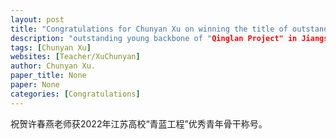 ```yaml
---
layout: post
title: "Congratulations for Chunyan Xu on winning the title of outstanding young backbone of Qinglan Project in Jiangsu Universities in 2022!"
description: "outstanding young backbone of "Qinglan Project" in Jiangsu Universities."
tags: [Chunyan Xu]
websites: [Teacher/XuChunyan]
author: Chunyan Xu.
paper_title: None
paper: None
categories: [Congratulations]
---
```

祝贺许春燕老师获2022年江苏高校“青蓝工程”优秀青年骨干称号。
